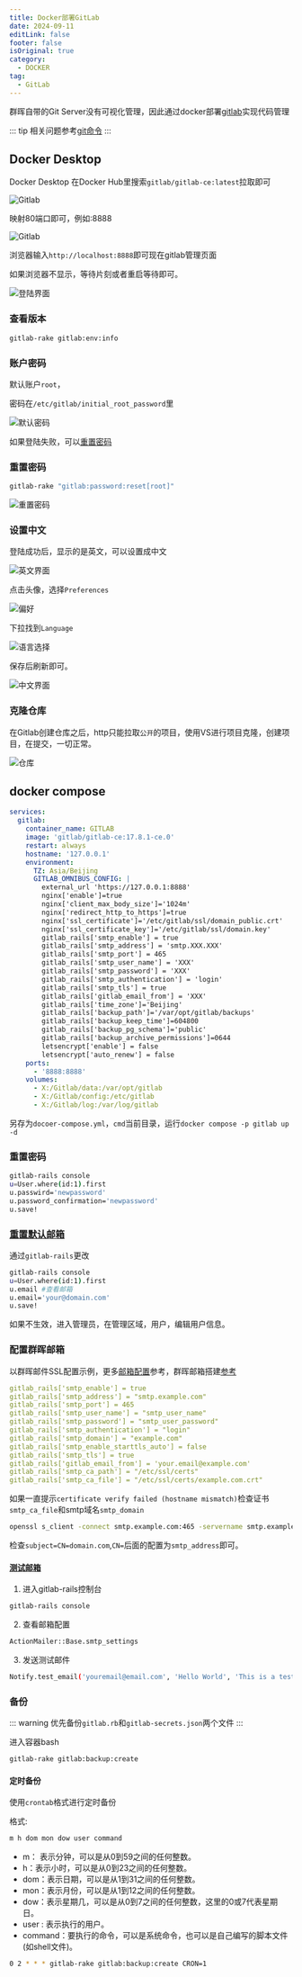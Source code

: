 ```yaml
---
title: Docker部署GitLab
date: 2024-09-11
editLink: false
footer: false
isOriginal: true
category:
  - DOCKER
tag:
  - GitLab
---
```


群晖自带的Git Server没有可视化管理，因此通过docker部署[gitlab](https://about.gitlab.com/)实现代码管理

::: tip
相关问题参考[git命令](../github/command.md)
:::

## Docker Desktop

Docker Desktop 在Docker Hub里搜索`gitlab/gitlab-ce:latest`拉取即可

![Gitlab](https://nas.ilyl.life:8092/gitlab/docker-desktop-gitlab.png)

映射80端口即可，例如:8888

![Gitlab](https://nas.ilyl.life:8092/gitlab/docker-desktop-gitlab-container.png)

浏览器输入`http://localhost:8888`即可现在gitlab管理页面

如果浏览器不显示，等待片刻或者重启等待即可。

![登陆界面](https://nas.ilyl.life:8092/gitlab/gitlab-ui-login.png)

### 查看版本

```bash
gitlab-rake gitlab:env:info
```

### 账户密码

默认账户`root`，

密码在`/etc/gitlab/initial_root_password`里

![默认密码](https://nas.ilyl.life:8092/gitlab/gitlab-root-password.png)

如果登陆失败，可以[重置密码](https://docs.gitlab.com/ee/security/reset_user_password.html)

### 重置密码

```bash
gitlab-rake "gitlab:password:reset[root]"
```
![重置密码](https://nas.ilyl.life:8092/gitlab/gitlab-reset-password.png)

### 设置中文

登陆成功后，显示的是英文，可以设置成中文

![英文界面](https://nas.ilyl.life:8092/gitlab/gitlab-ui.png)

点击头像，选择`Preferences`

![偏好](https://nas.ilyl.life:8092/gitlab/gitlab-setting.png)

下拉找到`Language`

![语言选择](https://nas.ilyl.life:8092/gitlab/gitlab-set-chinese.png)

保存后刷新即可。

![中文界面](https://nas.ilyl.life:8092/gitlab/gitlab-ui-zh-hans.png)

### 克隆仓库

在Gitlab创建仓库之后，http只能拉取`公开`的项目，使用VS进行项目克隆，创建项目，在提交，一切正常。

![仓库](https://nas.ilyl.life:8092/gitlab/gitlab-repo.png)

## docker compose

```yml
services:
  gitlab:
    container_name: GITLAB
    image: 'gitlab/gitlab-ce:17.8.1-ce.0'
    restart: always
    hostname: '127.0.0.1'
    environment:
      TZ: Asia/Beijing
      GITLAB_OMNIBUS_CONFIG: |
        external_url 'https://127.0.0.1:8888'
        nginx['enable']=true
        nginx['client_max_body_size']='1024m'
        nginx['redirect_http_to_https']=true
        nginx['ssl_certificate']='/etc/gitlab/ssl/domain_public.crt'
        nginx['ssl_certificate_key']='/etc/gitlab/ssl/domain.key'
        gitlab_rails['smtp_enable'] = true
        gitlab_rails['smtp_address'] = 'smtp.XXX.XXX'
        gitlab_rails['smtp_port'] = 465
        gitlab_rails['smtp_user_name'] = 'XXX'
        gitlab_rails['smtp_password'] = 'XXX'
        gitlab_rails['smtp_authentication'] = 'login'
        gitlab_rails['smtp_tls'] = true
        gitlab_rails['gitlab_email_from'] = 'XXX'
        gitlab_rails['time_zone']='Beijing'
        gitlab_rails['backup_path']='/var/opt/gitlab/backups'
        gitlab_rails['backup_keep_time']=604800
        gitlab_rails['backup_pg_schema']='public'
        gitlab_rails['backup_archive_permissions']=0644
        letsencrypt['enable'] = false
        letsencrypt['auto_renew'] = false
    ports:
      - '8888:8888'
    volumes:
      - X:/Gitlab/data:/var/opt/gitlab
      - X:/Gitlab/config:/etc/gitlab
      - X:/Gitlab/log:/var/log/gitlab
```

另存为`docoer-compose.yml`，`cmd`当前目录，运行`docker compose -p gitlab up -d`

### 重置密码

```bash
gitlab-rails console
u=User.where(id:1).first
u.passwird='newpassword'
u.password_confirmation='newpassword'
u.save!
```

### [重置默认邮箱](https://support.gitlab.com/hc/en-us/articles/16784431039132-How-to-update-the-Primary-email-address-of-multiple-users-LDAP-and-SAML)

通过`gitlab-rails`更改

```bash
gitlab-rails console
u=User.where(id:1).first
u.email #查看邮箱
u.email='your@domain.com'
u.save!
```

如果不生效，进入管理员，在管理区域，用户，编辑用户信息。

### 配置群晖邮箱

以群晖邮件SSL配置示例，更多[邮箱配置](https://docs.gitlab.com/omnibus/settings/smtp.html)参考，群晖邮箱搭建[参考](../nas/email.md)

```yml
gitlab_rails['smtp_enable'] = true
gitlab_rails['smtp_address'] = "smtp.example.com"
gitlab_rails['smtp_port'] = 465
gitlab_rails['smtp_user_name'] = "smtp_user_name"
gitlab_rails['smtp_password'] = "smtp_user_password"
gitlab_rails['smtp_authentication'] = "login"
gitlab_rails['smtp_domain'] = "example.com"
gitlab_rails['smtp_enable_starttls_auto'] = false
gitlab_rails['smtp_tls'] = true
gitlab_rails['gitlab_email_from'] = 'your.email@example.com'
gitlab_rails['smtp_ca_path'] = "/etc/ssl/certs"
gitlab_rails['smtp_ca_file'] = "/etc/ssl/certs/example.com.crt"
```

如果一直提示`certificate verify failed (hostname mismatch)`检查证书`smtp_ca_file`和smtp域名`smtp_domain`

```bash
openssl s_client -connect smtp.example.com:465 -servername smtp.example.com -showcerts
```

检查`subject=CN=domain.com`,`CN=`后面的配置为`smtp_address`即可。

#### [测试邮箱](https://docs.gitlab.com/omnibus/settings/smtp.html#testing-the-smtp-configuration)

1. 进入gitlab-rails控制台

```bash
gitlab-rails console
```

2. 查看邮箱配置

```bash
ActionMailer::Base.smtp_settings
```

3. 发送测试邮件

```bash
Notify.test_email('youremail@email.com', 'Hello World', 'This is a test message').deliver_now
```

### 备份

::: warning
优先备份`gitlab.rb`和`gitlab-secrets.json`两个文件
:::

进入容器bash

```bash
gitlab-rake gitlab:backup:create
```

#### 定时备份

使用`crontab`格式进行定时备份

格式:
```bash
m h dom mon dow user command
```
- m： 表示分钟，可以是从0到59之间的任何整数。
- h：表示小时，可以是从0到23之间的任何整数。
- dom：表示日期，可以是从1到31之间的任何整数。
- mon：表示月份，可以是从1到12之间的任何整数。
- dow：表示星期几，可以是从0到7之间的任何整数，这里的0或7代表星期日。
- user : 表示执行的用户。
- command：要执行的命令，可以是系统命令，也可以是自己编写的脚本文件(如shell文件)。

```bash
0 2 * * * gitlab-rake gitlab:backup:create CRON=1
```
